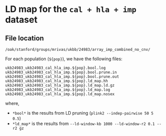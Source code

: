 # LD map for the `cal + hla + imp` dataset


## File location

`/oak/stanford/groups/mrivas/ukbb/24983/array_imp_combined_no_cnv/`

For each population (`${pop}`), we have the following files:

```
ukb24983_ukb24983_cal_hla_imp.${pop}.bool.log
ukb24983_ukb24983_cal_hla_imp.${pop}.bool.prune.in
ukb24983_ukb24983_cal_hla_imp.${pop}.bool.prune.out
ukb24983_ukb24983_cal_hla_imp.${pop}.ld_map.hh
ukb24983_ukb24983_cal_hla_imp.${pop}.ld_map.ld.gz
ukb24983_ukb24983_cal_hla_imp.${pop}.ld_map.log
ukb24983_ukb24983_cal_hla_imp.${pop}.ld_map.nosex
```

where, 

- `*bool*` is the results from LD pruning (`plink2 --indep-pairwise 50 5 0.5`)
- `*ld_map*` is the results from `--ld-window-kb 1000 --ld-window-r2 0.1 --r2 gz`

